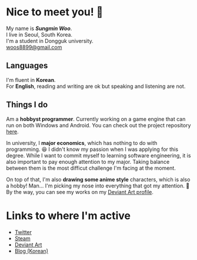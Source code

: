# Nice to meet you! 👋

My name is ***Sungmin Woo***.  
I live in Seoul, South Korea.  
I'm a student in Dongguk university.  
woos8899@gmail.com

## Languages

I'm fluent in **Korean**.  
For **English**, reading and writing are ok but speaking and listening are not.

## Things I do

Am a **hobbyst programmer**.
Currently working on a game engine that can run on both Windows and Android.
You can check out the project repository [here](https://github.com/SausageTaste/Little-Ruler).

In university, I **major economics**, which has nothing to do with programming. 😆
I didn't know my passion when I was applying for this degree.
While I want to commit myself to learning software engineering, it is also important to pay enough attention to my major.
Taking balance between them is the most difficut challenge I'm facing at the moment.

On top of that, I'm also **drawing some anime style** characters, which is also a hobby!
Man... I'm picking my nose into everything that got my attention. 🤣
By the way, you can see my works on my [Deviant Art profile](https://www.deviantart.com/sausagetaste).


# Links to where I'm active

* [Twitter](https://twitter.com/woos8899)
* [Steam](https://steamcommunity.com/id/sausagetaste/)
* [Deviant Art](https://www.deviantart.com/sausagetaste)
* [Blog (Korean)](https://sausagetaste.github.io/)
